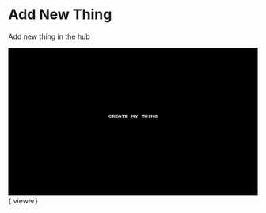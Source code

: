 # Add New Thing

Add new thing in the hub

![](./doc/pic/example/add_service/create_my_thing.gif){.viewer}